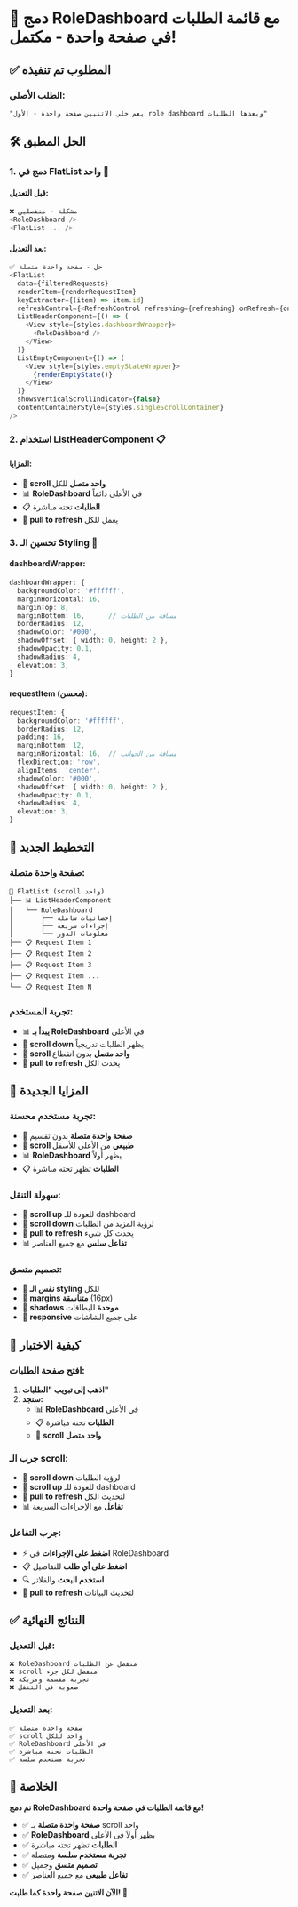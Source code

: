 # 📱 دمج RoleDashboard مع قائمة الطلبات في صفحة واحدة - مكتمل!

## ✅ المطلوب تم تنفيذه

### **الطلب الأصلي:**
```
"يعم خلي الاتنيين صفحة واحدة - الأول role dashboard وبعدها الطلبات"
```

## 🛠️ الحل المطبق

### **1. دمج في FlatList واحد** 📱

#### **قبل التعديل:**
```typescript
❌ مشكلة - منفصلين
<RoleDashboard />
<FlatList ... />
```

#### **بعد التعديل:**
```typescript
✅ حل - صفحة واحدة متصلة
<FlatList
  data={filteredRequests}
  renderItem={renderRequestItem}
  keyExtractor={(item) => item.id}
  refreshControl={<RefreshControl refreshing={refreshing} onRefresh={onRefresh} />}
  ListHeaderComponent={() => (
    <View style={styles.dashboardWrapper}>
      <RoleDashboard />
    </View>
  )}
  ListEmptyComponent={() => (
    <View style={styles.emptyStateWrapper}>
      {renderEmptyState()}
    </View>
  )}
  showsVerticalScrollIndicator={false}
  contentContainerStyle={styles.singleScrollContainer}
/>
```

### **2. استخدام ListHeaderComponent** 📋

#### **المزايا:**
- 🔄 **scroll واحد متصل** للكل
- 📊 **RoleDashboard** في الأعلى دائماً
- 📋 **الطلبات** تحته مباشرة
- 🔄 **pull to refresh** يعمل للكل

### **3. تحسين الـ Styling** 🎨

#### **dashboardWrapper:**
```typescript
dashboardWrapper: {
  backgroundColor: '#ffffff',
  marginHorizontal: 16,
  marginTop: 8,
  marginBottom: 16,      // مسافة من الطلبات
  borderRadius: 12,
  shadowColor: '#000',
  shadowOffset: { width: 0, height: 2 },
  shadowOpacity: 0.1,
  shadowRadius: 4,
  elevation: 3,
}
```

#### **requestItem (محسن):**
```typescript
requestItem: {
  backgroundColor: '#ffffff',
  borderRadius: 12,
  padding: 16,
  marginBottom: 12,
  marginHorizontal: 16,  // مسافة من الجوانب
  flexDirection: 'row',
  alignItems: 'center',
  shadowColor: '#000',
  shadowOffset: { width: 0, height: 2 },
  shadowOpacity: 0.1,
  shadowRadius: 4,
  elevation: 3,
}
```

## 📱 التخطيط الجديد

### **صفحة واحدة متصلة:**
```
📱 FlatList (scroll واحد)
├── 📊 ListHeaderComponent
│   └── RoleDashboard
│       ├── إحصائيات شاملة
│       ├── إجراءات سريعة
│       └── معلومات الدور
├── 📋 Request Item 1
├── 📋 Request Item 2
├── 📋 Request Item 3
├── 📋 Request Item ...
└── 📋 Request Item N
```

### **تجربة المستخدم:**
- 📊 **يبدأ بـ RoleDashboard** في الأعلى
- 🔄 **scroll down** يظهر الطلبات تدريجياً
- 📱 **scroll واحد متصل** بدون انقطاع
- 🔄 **pull to refresh** يحدث الكل

## 🎯 المزايا الجديدة

### **تجربة مستخدم محسنة:**
- 📱 **صفحة واحدة متصلة** بدون تقسيم
- 🔄 **scroll طبيعي** من الأعلى للأسفل
- 📊 **RoleDashboard** يظهر أولاً
- 📋 **الطلبات** تظهر تحته مباشرة

### **سهولة التنقل:**
- 📱 **scroll up** للعودة للـ dashboard
- 📱 **scroll down** لرؤية المزيد من الطلبات
- 🔄 **pull to refresh** يحدث كل شيء
- 📊 **تفاعل سلس** مع جميع العناصر

### **تصميم متسق:**
- 🎨 **نفس الـ styling** للكل
- 📐 **margins متناسقة** (16px)
- 🌟 **shadows موحدة** للبطاقات
- 📱 **responsive** على جميع الشاشات

## 🧪 كيفية الاختبار

### **افتح صفحة الطلبات:**
1. **اذهب إلى تبويب "الطلبات"**
2. **ستجد:**
   - 📊 **RoleDashboard** في الأعلى
   - 📋 **الطلبات** تحته مباشرة
   - 🔄 **scroll واحد متصل**

### **جرب الـ scroll:**
- 📱 **scroll down** لرؤية الطلبات
- 📱 **scroll up** للعودة للـ dashboard
- 🔄 **pull to refresh** لتحديث الكل
- 📊 **تفاعل** مع الإجراءات السريعة

### **جرب التفاعل:**
- ⚡ **اضغط على الإجراءات** في RoleDashboard
- 📋 **اضغط على أي طلب** للتفاصيل
- 🔍 **استخدم البحث** والفلاتر
- 🔄 **pull to refresh** لتحديث البيانات

## ✅ النتائج النهائية

### **قبل التعديل:**
```
❌ RoleDashboard منفصل عن الطلبات
❌ scroll منفصل لكل جزء
❌ تجربة مقسمة ومربكة
❌ صعوبة في التنقل
```

### **بعد التعديل:**
```
✅ صفحة واحدة متصلة
✅ scroll واحد للكل
✅ RoleDashboard في الأعلى
✅ الطلبات تحته مباشرة
✅ تجربة مستخدم سلسة
```

## 🎉 الخلاصة

**تم دمج RoleDashboard مع قائمة الطلبات في صفحة واحدة!**

- ✅ **صفحة واحدة متصلة** بـ scroll واحد
- ✅ **RoleDashboard** يظهر أولاً في الأعلى
- ✅ **الطلبات** تظهر تحته مباشرة
- ✅ **تجربة مستخدم سلسة** ومتصلة
- ✅ **تصميم متسق** وجميل
- ✅ **تفاعل طبيعي** مع جميع العناصر

**الآن الاتنين صفحة واحدة كما طلبت! 🎊**

